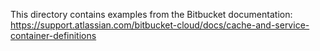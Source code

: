 This directory contains examples from the Bitbucket documentation:
<https://support.atlassian.com/bitbucket-cloud/docs/cache-and-service-container-definitions>